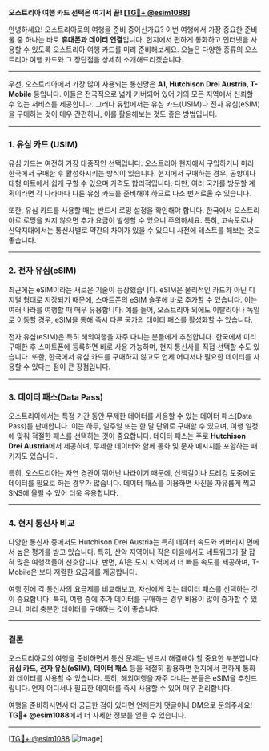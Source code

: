 **오스트리아 여행 카드 선택은 여기서 끝! [[TG💪+ @esim1088](https://t.me/s/esim1088)]**

안녕하세요! 오스트리아로의 여행을 준비 중이신가요? 이번 여행에서 가장 중요한 준비물 중 하나는 바로 **휴대폰과 데이터 연결**입니다. 현지에서 편하게 통화하고 인터넷을 사용할 수 있도록 오스트리아 여행 카드를 미리 준비해보세요. 오늘은 다양한 종류의 오스트리아 여행 카드와 그 장단점을 상세히 소개해드리겠습니다.

---

우선, 오스트리아에서 가장 많이 사용되는 통신망은 **A1, Hutchison Drei Austria, T-Mobile** 등입니다. 이들은 전국적으로 넓게 커버되어 있어 거의 모든 지역에서 신뢰할 수 있는 서비스를 제공합니다. 그러나 유럽에서는 유심 카드(USIM)나 전자 유심(eSIM)을 구매하는 것이 매우 간편하니, 이를 활용해보는 것도 좋은 방법입니다.

---

### 1. **유심 카드 (USIM)**
유심 카드는 여전히 가장 대중적인 선택입니다. 오스트리아 현지에서 구입하거나 미리 한국에서 구매한 후 활성화시키는 방식이 있습니다. 현지에서 구매하는 경우, 공항이나 대형 마트에서 쉽게 구할 수 있으며 가격도 합리적입니다. 다만, 여러 국가를 방문할 계획이라면 각 나라마다 다른 유심 카드를 준비해야 하므로 다소 번거로울 수 있습니다.

또한, 유심 카드를 사용할 때는 반드시 로밍 설정을 확인해야 합니다. 한국에서 오스트리아로 로밍을 켜지 않으면 추가 요금이 발생할 수 있으니 주의하세요. 특히, 고속도로나 산악지대에서는 통신사별로 약간의 차이가 있을 수 있으니 사전에 테스트를 해보는 것도 좋습니다.

---

### 2. **전자 유심(eSIM)**
최근에는 eSIM이라는 새로운 기술이 등장했습니다. eSIM은 물리적인 카드가 아닌 디지털 형태로 저장되기 때문에, 스마트폰의 eSIM 슬롯에 바로 추가할 수 있습니다. 이는 여러 나라를 여행할 때 매우 유용합니다. 예를 들어, 오스트리아 외에도 이탈리아나 독일로 이동할 경우, eSIM을 통해 즉시 다른 국가의 데이터 패스를 활성화할 수 있습니다.

전자 유심(eSIM)은 특히 해외여행을 자주 다니는 분들에게 추천합니다. 한국에서 미리 구매한 후 스마트폰에 등록하면 바로 사용 가능하며, 현지 통신사를 직접 선택할 수도 있습니다. 또한, 한국에서 유심 카드를 구매하지 않고도 언제 어디서나 필요한 데이터를 사용할 수 있다는 점이 큰 장점입니다.

---

### 3. **데이터 패스(Data Pass)**
오스트리아에서는 특정 기간 동안 무제한 데이터를 사용할 수 있는 데이터 패스(Data Pass)를 판매합니다. 이는 하루, 일주일 또는 한 달 단위로 구매할 수 있으며, 여행 일정에 맞춰 적절한 패스를 선택하는 것이 중요합니다. 데이터 패스는 주로 **Hutchison Drei Austria**에서 제공하며, 무제한 데이터와 함께 통화 및 문자 메시지를 포함하는 패키지도 있습니다.

특히, 오스트리아는 자연 경관이 뛰어난 나라이기 때문에, 산책길이나 트레킹 도중에도 데이터를 필요로 하는 경우가 많습니다. 데이터 패스를 이용하면 사진을 자유롭게 찍고 SNS에 올릴 수 있어 더욱 유용합니다.

---

### 4. **현지 통신사 비교**
다양한 통신사 중에서도 Hutchison Drei Austria는 특히 데이터 속도와 커버리지 면에서 높은 평가를 받고 있습니다. 특히, 산악 지역이나 작은 마을에서도 네트워크가 잘 잡혀 많은 여행객들이 선호합니다. 반면, A1은 도시 지역에서 더 빠른 속도를 제공하며, T-Mobile은 보다 저렴한 요금제를 제공합니다.

여행 전에 각 통신사의 요금제를 비교해보고, 자신에게 맞는 데이터 패스를 선택하는 것이 중요합니다. 특히, 여행 중에 추가 데이터를 구매하는 경우 비용이 많이 증가할 수 있으니, 미리 충분한 데이터를 구매하는 것이 좋습니다.

---

### 결론
오스트리아로의 여행을 준비하면서 통신 문제는 반드시 해결해야 할 중요한 부분입니다. **유심 카드**, **전자 유심(eSIM)**, **데이터 패스** 등을 적절히 활용하면 현지에서 편하게 통화와 데이터를 사용할 수 있습니다. 특히, 해외여행을 자주 다니는 분들은 eSIM을 추천드립니다. 언제 어디서나 필요한 데이터를 즉시 사용할 수 있어 매우 편리합니다.

여행을 준비하시면서 더 궁금한 점이 있다면 언제든지 댓글이나 DM으로 문의주세요! **TG💪+ @esim1088**에서 더 자세한 정보를 얻을 수 있습니다.

---

[[TG💪+ @esim1088](https://t.me/s/esim1088) ![Image](https://i.postimg.cc/Y0z9fWf4/image.png)]